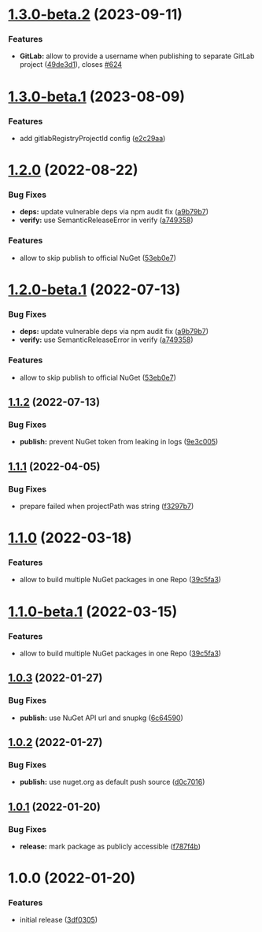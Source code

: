 # [1.3.0-beta.2](https://github.com/droidsolutions/semantic-release-nuget/compare/v1.3.0-beta.1...v1.3.0-beta.2) (2023-09-11)


### Features

* **GitLab:** allow to provide a username when publishing to separate GitLab project ([49de3d1](https://github.com/droidsolutions/semantic-release-nuget/commit/49de3d18df6eb5d0f792681e843cc5d939152ae2)), closes [#624](https://github.com/droidsolutions/semantic-release-nuget/issues/624)

# [1.3.0-beta.1](https://github.com/droidsolutions/semantic-release-nuget/compare/v1.2.0...v1.3.0-beta.1) (2023-08-09)


### Features

* add gitlabRegistryProjectId config ([e2c29aa](https://github.com/droidsolutions/semantic-release-nuget/commit/e2c29aa4e9ebf486ece0bf079ff80ca4112a8696))

# [1.2.0](https://github.com/droidsolutions/semantic-release-nuget/compare/v1.1.2...v1.2.0) (2022-08-22)


### Bug Fixes

* **deps:** update vulnerable deps via npm audit fix ([a9b79b7](https://github.com/droidsolutions/semantic-release-nuget/commit/a9b79b707a8452b9b6ebef55893827aa0d6270f4))
* **verify:** use SemanticReleaseError in verify ([a749358](https://github.com/droidsolutions/semantic-release-nuget/commit/a7493581492a904bf80e14e422ddf1642efea6fd))


### Features

* allow to skip publish to official NuGet ([53eb0e7](https://github.com/droidsolutions/semantic-release-nuget/commit/53eb0e7ad6cd22afe65e401f976c07ab2c438e90))

# [1.2.0-beta.1](https://github.com/droidsolutions/semantic-release-nuget/compare/v1.1.2...v1.2.0-beta.1) (2022-07-13)


### Bug Fixes

* **deps:** update vulnerable deps via npm audit fix ([a9b79b7](https://github.com/droidsolutions/semantic-release-nuget/commit/a9b79b707a8452b9b6ebef55893827aa0d6270f4))
* **verify:** use SemanticReleaseError in verify ([a749358](https://github.com/droidsolutions/semantic-release-nuget/commit/a7493581492a904bf80e14e422ddf1642efea6fd))


### Features

* allow to skip publish to official NuGet ([53eb0e7](https://github.com/droidsolutions/semantic-release-nuget/commit/53eb0e7ad6cd22afe65e401f976c07ab2c438e90))

## [1.1.2](https://github.com/droidsolutions/semantic-release-nuget/compare/v1.1.1...v1.1.2) (2022-07-13)

### Bug Fixes

- **publish:** prevent NuGet token from leaking in logs ([9e3c005](https://github.com/droidsolutions/semantic-release-nuget/commit/9e3c0052963cc67c33df20803d83dc5e0e7da5ad))

## [1.1.1](https://github.com/droidsolutions/semantic-release-nuget/compare/v1.1.0...v1.1.1) (2022-04-05)

### Bug Fixes

- prepare failed when projectPath was string ([f3297b7](https://github.com/droidsolutions/semantic-release-nuget/commit/f3297b74e694e2fe89f0875bbeb0d409fc2fb5a8))

# [1.1.0](https://github.com/droidsolutions/semantic-release-nuget/compare/v1.0.3...v1.1.0) (2022-03-18)

### Features

- allow to build multiple NuGet packages in one Repo ([39c5fa3](https://github.com/droidsolutions/semantic-release-nuget/commit/39c5fa39021b6d4c3ecfdf1a7e636c605a20f7a8))

# [1.1.0-beta.1](https://github.com/droidsolutions/semantic-release-nuget/compare/v1.0.3...v1.1.0-beta.1) (2022-03-15)

### Features

- allow to build multiple NuGet packages in one Repo ([39c5fa3](https://github.com/droidsolutions/semantic-release-nuget/commit/39c5fa39021b6d4c3ecfdf1a7e636c605a20f7a8))

## [1.0.3](https://github.com/droidsolutions/semantic-release-nuget/compare/v1.0.2...v1.0.3) (2022-01-27)

### Bug Fixes

- **publish:** use NuGet API url and snupkg ([6c64590](https://github.com/droidsolutions/semantic-release-nuget/commit/6c64590d6cdb02048b91bc11f03c81cacf81a6a5))

## [1.0.2](https://github.com/droidsolutions/semantic-release-nuget/compare/v1.0.1...v1.0.2) (2022-01-27)

### Bug Fixes

- **publish:** use nuget.org as default push source ([d0c7016](https://github.com/droidsolutions/semantic-release-nuget/commit/d0c7016c112d1891ef900dc3efe0b6f7f8b9d28d))

## [1.0.1](https://github.com/droidsolutions/semantic-release-nuget/compare/v1.0.0...v1.0.1) (2022-01-20)

### Bug Fixes

- **release:** mark package as publicly accessible ([f787f4b](https://github.com/droidsolutions/semantic-release-nuget/commit/f787f4bf7b7429fa67d80006022e38cef6da08b0))

# 1.0.0 (2022-01-20)

### Features

- initial release ([3df0305](https://github.com/droidsolutions/semantic-release-nuget/commit/3df0305eb8c336d804784f816ff2fd2a6127d8f7))
